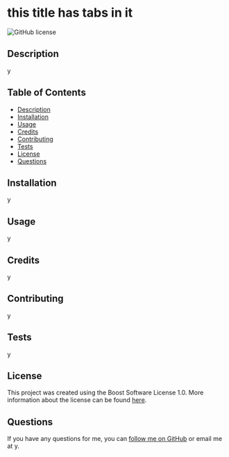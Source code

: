 # this	title	has	tabs	in	it

![GitHub license](https://img.shields.io/badge/License-Boost_1.0-lightblue.svg)

## Description
y

## Table of Contents
- [Description](#description)
- [Installation](#installation)
- [Usage](#usage)
- [Credits](#credits)
- [Contributing](#contributing)
- [Tests](#tests)
- [License](#license)
- [Questions](#questions)

## Installation
y

## Usage
y

## Credits
y

## Contributing
y

## Tests
y

## License
This project was created using the Boost Software License 1.0. More information about the license can be found [here](https://www.boost.org/users/license.html).

## Questions
If you have any questions for me, you can [follow me on GitHub](https://github.com/y) or email me at y.

